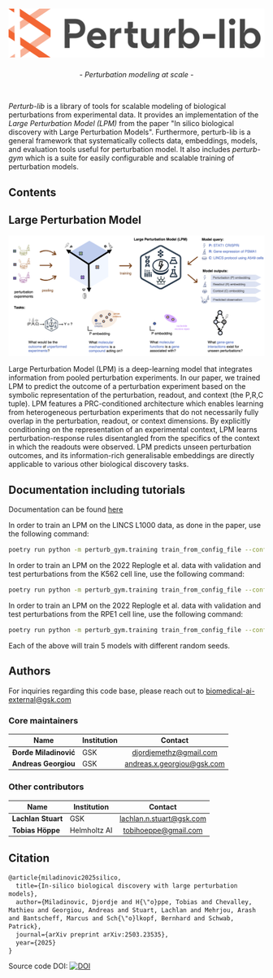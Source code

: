 <h1 align="center">
<img src="docs/source/_images/plib_logo.svg">
</h1>
<p align="center"> <em>- Perturbation modeling at scale -</em> </p>
<br>

*Perturb-lib* is a library of tools for scalable modeling of biological perturbations from experimental data.
It provides an implementation of the *Large Perturbation Model (LPM)* from the paper "In silico biological discovery with Large Perturbation Models".
Furthermore, perturb-lib is a general framework that systematically collects data, embeddings, models, and evaluation tools useful for perturbation model.
It also includes *perturb-gym* which is a suite for easily configurable and scalable training of perturbation models.

## Contents

## Large Perturbation Model

<img src="docs/source/_images/lpm_overview.png">

Large Perturbation Model (LPM) is a deep-learning model that integrates information from
pooled perturbation experiments. In our paper, we trained LPM to predict the outcome of a
perturbation experiment based on the symbolic representation of the perturbation, readout,
and context (the P,R,C tuple). LPM features a PRC-conditioned architecture which enables
learning from heterogeneous perturbation experiments that do not necessarily
fully overlap in the perturbation, readout, or context dimensions. By explicitly conditioning
on the representation of an experimental context, LPM learns perturbation-response rules
disentangled from the specifics of the context in which the readouts were observed. LPM
predicts unseen perturbation outcomes, and its information-rich generalisable embeddings are
directly applicable to various other biological discovery tasks.

## Documentation including tutorials
Documentation can be found [here](https://perturblib.github.io/perturblib/)

In order to train an LPM on the LINCS L1000 data, as done in the paper, use the following command:
```bash
poetry run python -m perturb_gym.training train_from_config_file --config_file_id_or_path=lincs_paper_lpm
```

In order to train an LPM on the 2022 Replogle et al. data with validation and test perturbations from the K562 cell line, use the following command:
```bash
poetry run python -m perturb_gym.training train_from_config_file --config_file_id_or_path=replogle_k562_paper_lpm
```

In order to train an LPM on the 2022 Replogle et al. data with validation and test perturbations from the RPE1 cell line, use the following command:
```bash
poetry run python -m perturb_gym.training train_from_config_file --config_file_id_or_path=replogle_rpe1_paper_lpm
```

Each of the above will train 5 models with different random seeds.


## Authors

For inquiries regarding this code base, please reach out to <biomedical-ai-external@gsk.com>

### Core maintainers
| Name | Institution |                 Contact                  |
| --- |-------------|:----------------------------------------:|
| **Ðorđe Miladinović** | GSK         |  djordjemethz@gmail.com  |
| **Andreas Georgiou** | GSK         | andreas.x.georgiou@gsk.com |

### Other contributors

| Name | Institution |         Contact          |
| --- |-------------|:------------------------:|
| **Lachlan Stuart** | GSK         | lachlan.n.stuart@gsk.com |
| **Tobias Höppe** | Helmholtz AI | tobihoeppe@gmail.com  |


## Citation

```
@article{miladinovic2025silico,
  title={In-silico biological discovery with large perturbation models},
  author={Miladinovic, Djordje and H{\"o}ppe, Tobias and Chevalley, Mathieu and Georgiou, Andreas and Stuart, Lachlan and Mehrjou, Arash and Bantscheff, Marcus and Sch{\"o}lkopf, Bernhard and Schwab, Patrick},
  journal={arXiv preprint arXiv:2503.23535},
  year={2025}
}
```

Source code DOI: [![DOI](https://zenodo.org/badge/996067484.svg)](https://doi.org/10.5281/zenodo.15671137)
